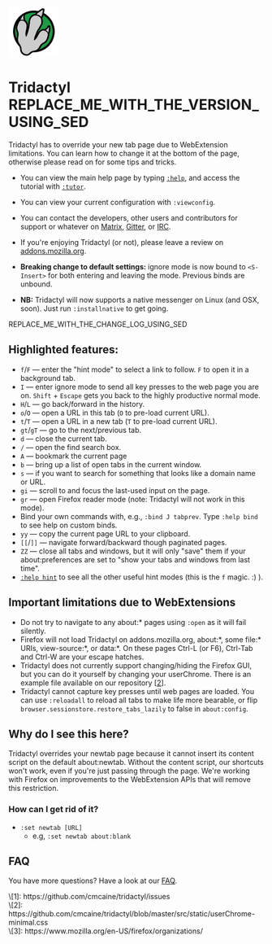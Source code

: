 ![Tridactyl logo](logo/Tridactyl_100px.png)

# Tridactyl REPLACE_ME_WITH_THE_VERSION_USING_SED

Tridactyl has to override your new tab page due to WebExtension limitations. You can learn how to change it at the bottom of the page, otherwise please read on for some tips and tricks.

- You can view the main help page by typing [`:help`][help], and access the tutorial with [`:tutor`][tutor].

- You can view your current configuration with `:viewconfig`.

- You can contact the developers, other users and contributors for support or whatever on [Matrix][matrix-link], [Gitter][gitter-link], or [IRC][freenode-link].

- If you're enjoying Tridactyl (or not), please leave a review on [addons.mozilla.org][amo].

- **Breaking change to default settings:** ignore mode is now bound to `<S-Insert>` for both entering and leaving the mode. Previous binds are unbound.

- **NB:** Tridactyl will now supports a native messenger on Linux (and OSX, soon). Just run `:installnative` to get going.


REPLACE_ME_WITH_THE_CHANGE_LOG_USING_SED

## Highlighted features:

- `f`/`F` — enter the "hint mode" to select a link to follow. `F` to open it in a background tab.
- `I` — enter ignore mode to send all key presses to the web page you are on. `Shift` + `Escape` gets you back to the highly productive normal mode.
- `H`/`L` — go back/forward in the history.
- `o`/`O` — open a URL in this tab (`O` to pre-load current URL).
- `t`/`T` — open a URL in a new tab (`T` to pre-load current URL).
- `gt`/`gT` — go to the next/previous tab.
- `d` — close the current tab.
- `/` — open the find search box.
- `A` — bookmark the current page
- `b` — bring up a list of open tabs in the current window.
- `s` — if you want to search for something that looks like a domain name or URL.
- `gi` — scroll to and focus the last-used input on the page.
- `gr` — open Firefox reader mode (note: Tridactyl will not work in this mode).
- Bind your own commands with, e.g., `:bind J tabprev`. Type `:help bind` to see help on custom binds.
- `yy` — copy the current page URL to your clipboard.
- `[[`/`]]` — navigate forward/backward though paginated pages.
- `ZZ` — close all tabs and windows, but it will only "save" them if your about:preferences are set to "show your tabs and windows from last time".
- [`:help hint`][help-hint] to see all the other useful hint modes (this is the `f` magic. :) ).

## Important limitations due to WebExtensions

- Do not try to navigate to any about:\* pages using `:open` as it will fail silently.
- Firefox will not load Tridactyl on addons.mozilla.org, about:\*, some file:\* URIs, view-source:\*, or data:\*. On these pages Ctrl-L (or F6), Ctrl-Tab and Ctrl-W are your escape hatches.
- Tridactyl does not currently support changing/hiding the Firefox GUI, but you can do it yourself by changing your userChrome. There is an example file available on our repository [[2]].
- Tridactyl cannot capture key presses until web pages are loaded. You can use `:reloadall` to reload all tabs to make life more bearable, or flip `browser.sessionstore.restore_tabs_lazily` to false in `about:config`.

## Why do I see this here?

Tridactyl overrides your newtab page because it cannot insert its content script on the default about:newtab. Without the content script, our shortcuts won't work, even if you're just passing through the page. We're working with Firefox on improvements to the WebExtension APIs that will remove this restriction.

### How can I get rid of it?

- `:set newtab [URL]`
    - e.g, `:set newtab about:blank`

## FAQ

You have more questions? Have a look at our [FAQ][faq-link].

[1]: https://github.com/cmcaine/tridactyl/issues
[2]: https://github.com/cmcaine/tridactyl/blob/master/src/static/userChrome-minimal.css
[3]: https://www.mozilla.org/en-US/firefox/organizations/

<div class="align-left">
\[1]: https://github.com/cmcaine/tridactyl/issues<br />
\[2]: https://github.com/cmcaine/tridactyl/blob/master/src/static/userChrome-minimal.css<br />
\[3]: https://www.mozilla.org/en-US/firefox/organizations/<br />
</div>

[faq-link]: https://github.com/cmcaine/tridactyl#frequently-asked-questions
[help]: /static/docs/modules/_excmds_.html
[tutor]: /static/clippy/tutor.html
[help-hint]: /static/docs/modules/_excmds_.html#hint
[gitter-badge]: /static/badges/gitter-badge.svg
[gitter-link]: https://gitter.im/tridactyl/Lobby
[freenode-badge]: /static/badges/freenode-badge.svg
[freenode-link]: ircs://chat.freenode.net/tridactyl
[matrix-badge]: https://matrix.to/img/matrix-badge.svg
[matrix-link]: https://riot.im/app/#/room/#tridactyl:matrix.org
[amo]: https://addons.mozilla.org/en-US/firefox/addon/tridactyl-vim/reviews/
